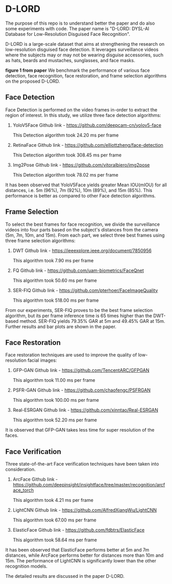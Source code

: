 # D-LORD
The purpose of this repo is to understand better the paper and do also some experiments with code.
The paper name is "D-LORD: DYSL-AI Database for Low-Resolution Disguised Face Recognition".

D-LORD is a large-scale dataset that aims at strengthening the research on low-resolution disguised face detection. It leverages surveillance videos where the subjects may or may not be wearing disguise accessories, such as hats, beards and mustaches, sunglasses, and face masks.
 
**figure 1 from paper**
We benchmark the performance of various face detection, face recognition, face restoration, and frame selection algorithms on the proposed D-LORD.

## Face Detection
Face Detection is performed on the video frames in-order to extract the region of interest. In this study, we utilize three face detection algorithms:
1. YoloV5Face
   Github link - https://github.com/deepcam-cn/yolov5-face
   
   This Detection algorithm took 24.20 ms per frame
   
2. RetinaFace
   Github link - https://github.com/elliottzheng/face-detection
   
   This Detection algorithm took 308.45 ms per frame
 
3. Img2Pose
   Github link - https://github.com/vitoralbiero/img2pose
   
   This Detection algorithm took 78.02 ms per frame
   
It has been observed that YoloV5Face yields greater Mean IOU(mIOU) for all distances, i.e. 5m (96%), 7m (92%), 10m (89%), and 15m (85%). This performance is better as compared to other Face detection algorithms.
   
## Frame Selection
To select the best frames for face recognition, we divide the surveillance videos into four parts based on the subject's distances from the camera (5m, 7m, 10m, and 15m). From each part, we select three best frames using three frame selection algorithms:
1. DWT
   Github link - https://ieeexplore.ieee.org/document/7850956
   
   This algorithm took 7.90 ms per frame

2. FQ
   Github link - https://github.com/uam-biometrics/FaceQnet
   
   This algorithm took 50.60 ms per frame

3. SER-FIQ
   Github link - https://github.com/pterhoer/FaceImageQuality
   
   This algorithm took 518.00 ms per frame
   
From our experiments, SER-FIQ proves to be the best frame selection algorithm, but its per frame inference time is 65 times higher than the DWT-based method. SER-FIQ yields 79.35% GAR at 5m and 49.45% GAR at 15m. Further results and bar plots are shown in the paper.


## Face Restoration
Face restoration techniques are used to improve the quality of low-resolution facial images:
1. GFP-GAN
   Github link - https://github.com/TencentARC/GFPGAN
   
   This algorithm took 11.00 ms per frame

2. PSFR-GAN
   Github link - https://github.com/chaofengc/PSFRGAN
   
   This algorithm took 100.00 ms per frame

3. Real-ESRGAN
   Github link - https://github.com/xinntao/Real-ESRGAN
   
   This algorithm took 52.20 ms per frame
   
It is observed that GFP-GAN takes less time for super resolution of the faces. 

## Face Verification
Three state-of-the-art Face verification techniques have been taken into consideration.  
1. ArcFace 
   Github link - https://github.com/deepinsight/insightface/tree/master/recognition/arcface_torch
   
   This algorithm took 4.21 ms per frame

2. LightCNN
   Github link - https://github.com/AlfredXiangWu/LightCNN
   
   This algorithm took 67.00 ms per frame

3. ElasticFace
   Github link - https://github.com/fdbtrs/ElasticFace
   
   This algorithm took 58.64 ms per frame
   
It has been observed that ElasticFace performs better at 5m and 7m distances, while ArcFace performs better for distances more than 10m and 15m. The performance of LightCNN is significantly lower than the other recognition models. 

The detailed results are discussed in the paper D-LORD.


